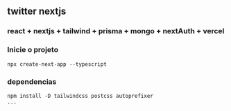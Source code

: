 ## twitter nextjs

### react + nextjs + tailwind + prisma + mongo + nextAuth + vercel

### Inicie o projeto
```
npx create-next-app --typescript

```

### dependencias 

```
npm install -D tailwindcss postcss autoprefixer
...

```
